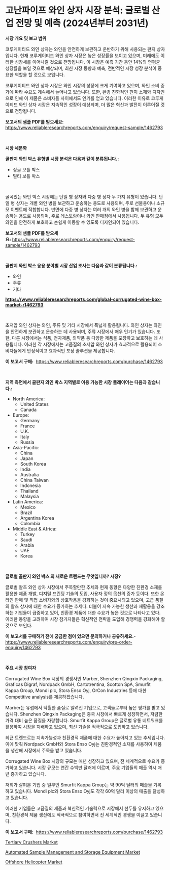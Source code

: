<p><h1>고난파이프 와인 상자 시장 분석: 글로벌 산업 전망 및 예측 (2024년부터 2031년)</h1></p><p><strong>시장 개요 및 보고 범위</strong></p>
<p><p>코루게이티드 와인 상자는 와인을 안전하게 보관하고 운반하기 위해 사용되는 판지 상자입니다. 현재 코루게이티드 와인 상자 시장은 높은 성장률을 보이고 있으며, 미래에도 이러한 성장세를 이어나갈 것으로 전망됩니다. 이 시장은 예측 기간 동안 14%의 연평균 성장률을 보일 것으로 예상되며, 최신 시장 동향과 예측, 전반적인 시장 성장 분석이 중요한 역할을 할 것으로 보입니다.</p><p>코루게이티드 와인 상자 시장은 와인 시장의 성장에 크게 기여하고 있으며, 와인 소비 증가에 따라 수요도 계속해서 늘어나고 있습니다. 또한, 환경 친화적인 판지 소재와 디자인으로 인해 이 제품은 소비자들 사이에서도 인기를 얻고 있습니다. 이러한 이유로 코루게이티드 와인 상자 시장은 지속적인 성장이 예상되며, 더 많은 혁신과 발전이 이루어질 것으로 전망됩니다.</p></p>
<p><strong>보고서의 샘플 PDF를 받으세요:</strong> <a href="https://www.reliableresearchreports.com/enquiry/request-sample/1462793">https://www.reliableresearchreports.com/enquiry/request-sample/1462793</a></p>
<p>&nbsp;</p>
<p><strong>시장 세분화</strong></p>
<p><strong>골판지 와인 박스 유형별 시장 분석은 다음과 같이 분류됩니다.:</strong></p>
<p><ul><li>싱글 보틀 박스</li><li>멀티 보틀 박스</li></ul></p>
<p>&nbsp;</p>
<p><p>굴곡있는 와인 박스 시장에는 단일 병 상자와 다중 병 상자 두 가지 유형이 있습니다. 단일 병 상자는 개별 와인 병을 보관하고 운송하는 용도로 사용되며, 주로 선물용이나 소규모 이벤트에 적합합니다. 반면에 다중 병 상자는 여러 개의 와인 병을 함께 보관하고 운송하는 용도로 사용되며, 주로 레스토랑이나 와인 판매점에서 사용됩니다. 두 유형 모두 와인을 안전하게 보호하고 손쉽게 이동할 수 있도록 디자인되어 있습니다.</p></p>
<p><strong>보고서의 샘플 PDF를 받으세요:</strong>&nbsp;<a href="https://www.reliableresearchreports.com/enquiry/request-sample/1462793">https://www.reliableresearchreports.com/enquiry/request-sample/1462793</a></p>
<p>&nbsp;</p>
<p><strong> 골판지 와인 박스 응용 분야별 시장 산업 조사는 다음과 같이 분류됩니다.:</strong></p>
<p><ul><li>와인</li><li>주류</li><li>기타</li></ul></p>
<p><strong><a href="https://www.reliableresearchreports.com/global-corrugated-wine-box-market-r1462793">https://www.reliableresearchreports.com/global-corrugated-wine-box-market-r1462793</a></strong></p>
<p>&nbsp;</p>
<p><p>초저압 와인 상자는 와인, 주류 및 기타 시장에서 폭넓게 활용됩니다. 와인 상자는 와인을 안전하게 보관하고 운송하는 데 사용되며, 주류 시장에서 매우 인기가 있습니다. 또한, 다른 시장에서는 식품, 전자제품, 의약품 등 다양한 제품을 포장하고 보호하는 데 사용됩니다. 이러한 각 시장에서는 고품질의 초저압 와인 상자가 효과적으로 활용되어 소비자들에게 안정적이고 효과적인 포장 솔루션을 제공합니다.</p></p>
<p><strong>이 보고서 구매:</strong>&nbsp; <a href="https://www.reliableresearchreports.com/purchase/1462793">https://www.reliableresearchreports.com/purchase/1462793</a></p>
<p>&nbsp;</p>
<p><strong>지역 측면에서 골판지 와인 박스 지역별로 이용 가능한 시장 플레이어는 다음과 같습니다.:</strong></p>
<p><ul>
    <li>
        North America:
        <ul>
            <li>United States</li>
            <li>Canada</li>
        </ul>
    </li>
    <li>
        Europe:
        <ul>
            <li>Germany</li>
            <li>France</li>
            <li>U.K.</li>
            <li>Italy</li>
            <li>Russia</li>
        </ul>
    </li>
    <li>
        Asia-Pacific:
        <ul>
            <li>China</li>
            <li>Japan</li>
            <li>South Korea</li>
            <li>India</li>
            <li>Australia</li>
            <li>China Taiwan</li>
            <li>Indonesia</li>
            <li>Thailand</li>
            <li>Malaysia</li>
        </ul>
    </li>
    <li>
        Latin America:
        <ul>
            <li>Mexico</li>
            <li>Brazil</li>
            <li>Argentina Korea</li>
            <li>Colombia</li>
        </ul>
    </li>
    <li>
        Middle East & Africa:
        <ul>
            <li>Turkey</li>
            <li>Saudi</li>
            <li>Arabia</li>
            <li>UAE</li>
            <li>Korea</li>
        </ul>
    </li>
    </ul></p>
<p>&nbsp;</p>
<p><strong>글로벌 골판지 와인 박스 의 새로운 트렌드는 무엇입니까? 시장?</strong></p>
<p><p>글로벌 왈츠 와인 상자 시장에서 주목할만한 추세와 현재 동향은 다양한 친환경 소재를 활용한 제품 개발, 디지털 프린팅 기술의 도입, 사용자 정의 옵션의 증가 등이다. 또한 온라인 판매 및 직접 소비자와의 상호작용을 강화하는 것이 중요시되고 있으며, 고급 품질의 왈츠 상자에 대한 수요가 증가하는 추세다. 더불어 지속 가능한 생산과 재활용을 강조하는 기업들이 급증하고 있어, 친환경 제품에 대한 수요가 높은 것으로 나타나고 있다. 이러한 동향을 고려하여 시장 참가자들은 혁신적인 전략을 도입해 경쟁력을 강화해야 할 것으로 보인다.</p></p>
<p><strong>이 보고서를 구매하기 전에 궁금한 점이 있으면 문의하거나 공유하세요.</strong>- <a href="https://www.reliableresearchreports.com/enquiry/pre-order-enquiry/1462793">https://www.reliableresearchreports.com/enquiry/pre-order-enquiry/1462793</a></p>
<p>&nbsp;</p>
<p><strong>주요 시장 참여자</strong></p>
<p><p>Corrugated Wine Box 시장의 경쟁사인 Marber, Shenzhen Qingxin Packaging, Graficas Digraf, Nordpack GmbH, Cartotrentina, Scotton SpA, Smurfit Kappa Group, Mondi plc, Stora Enso Oyj, OrCon Industries 등에 대한 Competitive analysis를 제공하겠습니다.</p><p>Marber는 유럽에서 탁월한 품질로 알려진 기업으로, 고객들로부터 높은 평가를 받고 있습니다. Shenzhen Qingxin Packaging은 중국 시장에서 빠르게 성장하면서, 저렴한 가격 대비 높은 품질을 자랑합니다. Smurfit Kappa Group은 글로벌 유통 네트워크를 활용하여 시장을 지배하고 있으며, 최신 기술을 적극적으로 도입하고 있습니다.</p><p>최근 트렌드로는 지속가능성과 친환경적 제품에 대한 수요가 높아지고 있는 추세입니다. 이에 맞춰 Nordpack GmbH와 Stora Enso Oyj는 친환경적인 소재를 사용하여 제품을 생산해 시장에서 주목을 받고 있습니다.</p><p>Corrugated Wine Box 시장의 규모는 매년 성장하고 있으며, 전 세계적으로 수요가 증가하고 있습니다. 시장 규모는 연간 수백만 달러에 이르며, 주요 기업들의 매출 역시 매년 증가하고 있습니다.</p><p>저희가 살펴본 기업 중 일부인 Smurfit Kappa Group는 약 90억 달러의 매출을 기록하고 있습니다. Mondi plc와 Stora Enso Oyj도 각각 60억 달러 이상의 매출을 달성하고 있습니다.</p><p>이러한 기업들은 고품질의 제품과 혁신적인 기술력으로 시장에서 선두를 유지하고 있으며, 친환경적 제품 생산에도 적극적으로 참여하면서 전 세계적인 경쟁을 이끌고 있습니다.</p></p>
<p><strong>이 보고서 구매:</strong>&nbsp;&nbsp;<a href="https://www.reliableresearchreports.com/purchase/1462793">https://www.reliableresearchreports.com/purchase/1462793</a></p>
<p><p><a href="https://github.com/globismark/Market-Research-Report-List-3/blob/main/tertiary-crushers-market.md">Tertiary Crushers Market</a></p><p><a href="https://invited-way-688.notion.site/Automated-Sample-Management-and-Storage-Equipment-Market-Analysis-and-Sze-Forecasted-for-period-from-2ff87b17d9324ef5b4d6ca9e45e4be1f">Automated Sample Management and Storage Equipment Market</a></p><p><a href="https://github.com/bobicer/Market-Research-Report-List-3/blob/main/offshore-helicopter-market.md">Offshore Helicopter Market</a></p></p>